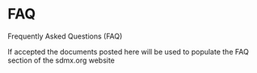 # FAQ
Frequently Asked Questions (FAQ)

If accepted the documents posted here will be used to populate the FAQ section of the sdmx.org website
